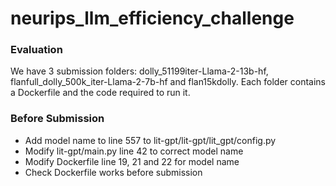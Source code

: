 # neurips_llm_efficiency_challenge

### Evaluation
We have 3 submission folders: dolly_51199iter-Llama-2-13b-hf, flanfull_dolly_500k_iter-Llama-2-7b-hf and flan15kdolly. Each folder contains a Dockerfile and the code required to run it.

### Before Submission
* Add model name to line 557 to lit-gpt/lit-gpt/lit_gpt/config.py
* Modify lit-gpt/main.py line 42 to correct model name
* Modify Dockerfile line 19, 21 and 22 for model name
* Check Dockerfile works before submission
